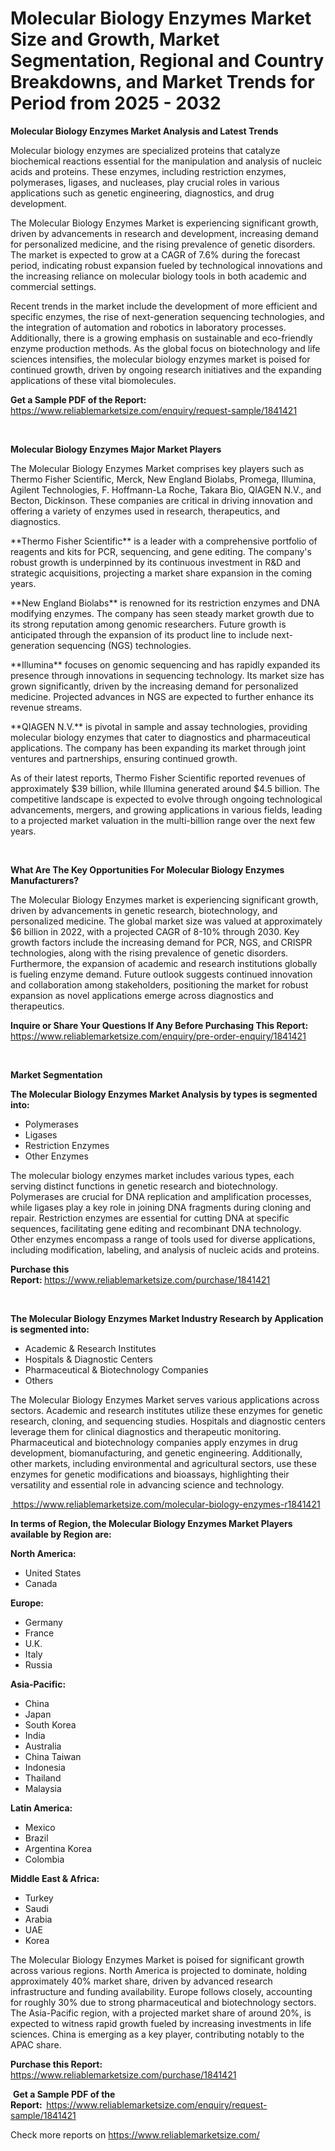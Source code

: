 <p><h1>Molecular Biology Enzymes Market Size and Growth, Market Segmentation, Regional and Country Breakdowns, and Market Trends for Period from 2025 -  2032</h1></p><p><strong>Molecular Biology Enzymes Market Analysis and Latest Trends</strong></p>
<p><p>Molecular biology enzymes are specialized proteins that catalyze biochemical reactions essential for the manipulation and analysis of nucleic acids and proteins. These enzymes, including restriction enzymes, polymerases, ligases, and nucleases, play crucial roles in various applications such as genetic engineering, diagnostics, and drug development.</p><p>The Molecular Biology Enzymes Market is experiencing significant growth, driven by advancements in research and development, increasing demand for personalized medicine, and the rising prevalence of genetic disorders. The market is expected to grow at a CAGR of 7.6% during the forecast period, indicating robust expansion fueled by technological innovations and the increasing reliance on molecular biology tools in both academic and commercial settings.</p><p>Recent trends in the market include the development of more efficient and specific enzymes, the rise of next-generation sequencing technologies, and the integration of automation and robotics in laboratory processes. Additionally, there is a growing emphasis on sustainable and eco-friendly enzyme production methods. As the global focus on biotechnology and life sciences intensifies, the molecular biology enzymes market is poised for continued growth, driven by ongoing research initiatives and the expanding applications of these vital biomolecules.</p></p>
<p><strong>Get a Sample PDF of the Report:&nbsp;</strong> <a href="https://www.reliablemarketsize.com/enquiry/request-sample/1841421?utm_campaign=2932&utm_medium=2&utm_source=Github&utm_content=ia&utm_term=06032025&utm_id=molecular-biology-enzymes">https://www.reliablemarketsize.com/enquiry/request-sample/1841421</a></p>
<p>&nbsp;</p>
<p><strong>Molecular Biology Enzymes Major Market Players</strong></p>
<p><p>The Molecular Biology Enzymes Market comprises key players such as Thermo Fisher Scientific, Merck, New England Biolabs, Promega, Illumina, Agilent Technologies, F. Hoffmann-La Roche, Takara Bio, QIAGEN N.V., and Becton, Dickinson. These companies are critical in driving innovation and offering a variety of enzymes used in research, therapeutics, and diagnostics.</p><p>**Thermo Fisher Scientific** is a leader with a comprehensive portfolio of reagents and kits for PCR, sequencing, and gene editing. The company's robust growth is underpinned by its continuous investment in R&D and strategic acquisitions, projecting a market share expansion in the coming years.</p><p>**New England Biolabs** is renowned for its restriction enzymes and DNA modifying enzymes. The company has seen steady market growth due to its strong reputation among genomic researchers. Future growth is anticipated through the expansion of its product line to include next-generation sequencing (NGS) technologies.</p><p>**Illumina** focuses on genomic sequencing and has rapidly expanded its presence through innovations in sequencing technology. Its market size has grown significantly, driven by the increasing demand for personalized medicine. Projected advances in NGS are expected to further enhance its revenue streams.</p><p>**QIAGEN N.V.** is pivotal in sample and assay technologies, providing molecular biology enzymes that cater to diagnostics and pharmaceutical applications. The company has been expanding its market through joint ventures and partnerships, ensuring continued growth.</p><p>As of their latest reports, Thermo Fisher Scientific reported revenues of approximately $39 billion, while Illumina generated around $4.5 billion. The competitive landscape is expected to evolve through ongoing technological advancements, mergers, and growing applications in various fields, leading to a projected market valuation in the multi-billion range over the next few years.</p></p>
<p>&nbsp;</p>
<p><strong>What Are The Key Opportunities For Molecular Biology Enzymes Manufacturers?</strong></p>
<p><p>The Molecular Biology Enzymes market is experiencing significant growth, driven by advancements in genetic research, biotechnology, and personalized medicine. The global market size was valued at approximately $6 billion in 2022, with a projected CAGR of 8-10% through 2030. Key growth factors include the increasing demand for PCR, NGS, and CRISPR technologies, along with the rising prevalence of genetic disorders. Furthermore, the expansion of academic and research institutions globally is fueling enzyme demand. Future outlook suggests continued innovation and collaboration among stakeholders, positioning the market for robust expansion as novel applications emerge across diagnostics and therapeutics.</p></p>
<p><strong>Inquire or Share Your Questions If Any Before Purchasing This Report:</strong> <a href="https://www.reliablemarketsize.com/enquiry/pre-order-enquiry/1841421?utm_campaign=2932&utm_medium=2&utm_source=Github&utm_content=ia&utm_term=06032025&utm_id=molecular-biology-enzymes">https://www.reliablemarketsize.com/enquiry/pre-order-enquiry/1841421</a></p>
<p>&nbsp;</p>
<p><strong>Market Segmentation</strong></p>
<p><strong>The Molecular Biology Enzymes Market Analysis by types is segmented into:</strong></p>
<p><ul><li>Polymerases</li><li>Ligases</li><li>Restriction Enzymes</li><li>Other Enzymes</li></ul></p>
<p><p>The molecular biology enzymes market includes various types, each serving distinct functions in genetic research and biotechnology. Polymerases are crucial for DNA replication and amplification processes, while ligases play a key role in joining DNA fragments during cloning and repair. Restriction enzymes are essential for cutting DNA at specific sequences, facilitating gene editing and recombinant DNA technology. Other enzymes encompass a range of tools used for diverse applications, including modification, labeling, and analysis of nucleic acids and proteins.</p></p>
<p><strong>Purchase this Report:&nbsp;</strong><a href="https://www.reliablemarketsize.com/purchase/1841421?utm_campaign=2932&utm_medium=2&utm_source=Github&utm_content=ia&utm_term=06032025&utm_id=molecular-biology-enzymes">https://www.reliablemarketsize.com/purchase/1841421</a></p>
<p>&nbsp;</p>
<p><strong>The Molecular Biology Enzymes Market Industry Research by Application is segmented into:</strong></p>
<p><ul><li>Academic & Research Institutes</li><li>Hospitals & Diagnostic Centers</li><li>Pharmaceutical & Biotechnology Companies</li><li>Others</li></ul></p>
<p><p>The Molecular Biology Enzymes Market serves various applications across sectors. Academic and research institutes utilize these enzymes for genetic research, cloning, and sequencing studies. Hospitals and diagnostic centers leverage them for clinical diagnostics and therapeutic monitoring. Pharmaceutical and biotechnology companies apply enzymes in drug development, biomanufacturing, and genetic engineering. Additionally, other markets, including environmental and agricultural sectors, use these enzymes for genetic modifications and bioassays, highlighting their versatility and essential role in advancing science and technology.</p></p>
<p><a href="https://www.reliablemarketsize.com/molecular-biology-enzymes-r1841421?utm_campaign=2932&utm_medium=2&utm_source=Github&utm_content=ia&utm_term=06032025&utm_id=molecular-biology-enzymes">&nbsp;https://www.reliablemarketsize.com/molecular-biology-enzymes-r1841421</a></p>
<p><strong>In terms of Region, the Molecular Biology Enzymes Market Players available by Region are:</strong></p>
<p>
    <p> <strong> North America: </strong>
        <ul>
            <li>United States</li>
            <li>Canada</li>
        </ul>
        </p> 
    <p> <strong> Europe: </strong>
        <ul>
            <li>Germany</li>
            <li>France</li>
            <li>U.K.</li>
            <li>Italy</li>
            <li>Russia</li>
        </ul>
        </p> 
    <p> <strong> Asia-Pacific: </strong>
        <ul>
            <li>China</li>
            <li>Japan</li>
            <li>South Korea</li>
            <li>India</li>
            <li>Australia</li>
            <li>China Taiwan</li>
            <li>Indonesia</li>
            <li>Thailand</li>
            <li>Malaysia</li>
        </ul>
        </p> 
    <p> <strong> Latin America: </strong>
        <ul>
            <li>Mexico</li>
            <li>Brazil</li>
            <li>Argentina Korea</li>
            <li>Colombia</li>
        </ul>
        </p> 
    <p> <strong> Middle East & Africa: </strong>
        <ul>
            <li>Turkey</li>
            <li>Saudi</li>
            <li>Arabia</li>
            <li>UAE</li>
            <li>Korea</li>
        </ul>
    </p>
    </p>
<p><p>The Molecular Biology Enzymes Market is poised for significant growth across various regions. North America is projected to dominate, holding approximately 40% market share, driven by advanced research infrastructure and funding availability. Europe follows closely, accounting for roughly 30% due to strong pharmaceutical and biotechnology sectors. The Asia-Pacific region, with a projected market share of around 20%, is expected to witness rapid growth fueled by increasing investments in life sciences. China is emerging as a key player, contributing notably to the APAC share.</p></p>
<p><strong>Purchase this Report: </strong><a href="https://www.reliablemarketsize.com/purchase/1841421?utm_campaign=2932&utm_medium=2&utm_source=Github&utm_content=ia&utm_term=06032025&utm_id=molecular-biology-enzymes">https://www.reliablemarketsize.com/purchase/1841421</a></p>
<p>&nbsp;<strong>Get a Sample PDF of the Report:&nbsp;&nbsp;</strong><a href="https://www.reliablemarketsize.com/enquiry/request-sample/1841421?utm_campaign=2932&utm_medium=2&utm_source=Github&utm_content=ia&utm_term=06032025&utm_id=molecular-biology-enzymes">https://www.reliablemarketsize.com/enquiry/request-sample/1841421</a></p>
<p><strong></strong></p>
<p>Check more reports on <a href="https://www.reliablemarketsize.com/?utm_campaign=2932&utm_medium=2&utm_source=Github&utm_content=ia&utm_term=06032025&utm_id=molecular-biology-enzymes">https://www.reliablemarketsize.com/</a></p>